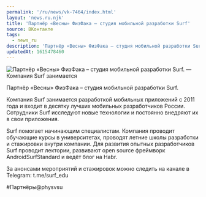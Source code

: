 ```yaml
---
permalink: '/ru/news/vk-7464/index.html'
layout: 'news.ru.njk'
title: 'Партнёр «Весны» ФизФака – студия мобильной разработки Surf'
source: ВКонтакте
tags:
  - news_ru
description: 'Партнёр «Весны» ФизФака – студия мобильной разработки Surf'
updatedAt: 1615478460
---
```

![Партнёр «Весны» ФизФака – студия мобильной разработки Surf. — Компания Surf занимается](https://sun9-41.userapi.com/sun9-66/impg/YefI7dLiHHmh5DBKMtrWgZIpChfim8JGNv5LEA/J4NtLhXBPmg.jpg?size=1280x960&quality=96&sign=f648cf3b6c3284711d1d1b0150459a07&c_uniq_tag=JHikkkCd_vO_Q4nB0NFLy2wgKwsXaxajcTZgh8UvUo4&type=album)

Партнёр «Весны» ФизФака – студия мобильной разработки Surf.

Компания Surf занимается разработкой мобильных приложений с 2011 года и входит в десятку лучших мобильных разработчиков России. Сотрудники Surf исследуют новые технологии и постоянно внедряют их в свои приложения.

Surf помогает начинающим специалистам. Компания проводит обучающие курсы в университетах, проводят летние школы разработки и стажировки внутри компании. Для развития опытных разработчиков Surf проводит лектории, развивают open source фреймворк AndroidSurfStandard и ведёт блог на Habr.

За анонсами мероприятий и стажировок можно следить на канале в Telegram: t.me/surf_edu

#Партнёры@physvsu
